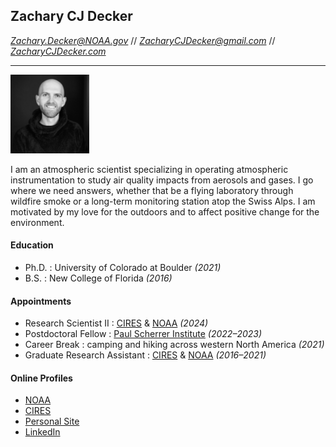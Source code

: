 ## Zachary CJ Decker
*Zachary.Decker@NOAA.gov* // *ZacharyCJDecker@gmail.com* // *[ZacharyCJDecker.com](https://ZacharyCJDecker.com)*
***
<img 
  src="/img/Headshot_BW_2k_2k.jpg" 
  alt="Portfolio Picture of Zach" 
  width="25%"/>
  
I am an atmospheric scientist specializing in operating atmospheric instrumentation to study air quality impacts from aerosols and gases. I go where we need answers, whether that be a flying laboratory through wildfire smoke or a long-term monitoring station atop the Swiss Alps. I am motivated by my love for the outdoors and to affect positive change for the environment. 

#### Education
- Ph.D.  :  University of Colorado at Boulder *(2021)*
- B.S.  :  New College of Florida *(2016)*

#### Appointments
- Research Scientist II  :  [CIRES](https://cires.colorado.edu/) & [NOAA](https://csl.noaa.gov/) *(2024)*
- Postdoctoral Fellow  :  [Paul Scherrer Institute](https://www.psi.ch/en) *(2022–2023)*
- Career Break : camping and hiking across western North America *(2021)*
- Graduate Research Assistant : [CIRES](https://cires.colorado.edu/) & [NOAA](https://csl.noaa.gov/) *(2016–2021)*

#### Online Profiles
- [NOAA](https://csl.noaa.gov/staff/zachary.decker/)
- [CIRES](https://cires.colorado.edu/people/zach-decker)
- [Personal Site](https://ZacharyCJDecker.com)
- [LinkedIn](https://www.linkedin.com/in/zachary-cj-decker/)
